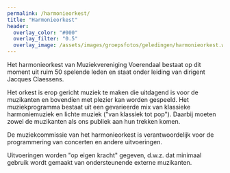 ```yaml
---
permalink: /harmonieorkest/
title: "Harmonieorkest"
header:
  overlay_color: "#000"
  overlay_filter: "0.5"
  overlay_image: /assets/images/groepsfotos/geledingen/harmonieorkest.webp
---
```


Het harmonieorkest van Muziekvereniging Voerendaal bestaat op dit moment uit ruim 50 spelende leden en staat onder leiding van dirigent Jacques Claessens.

Het orkest is erop gericht muziek te maken die uitdagend is voor de muzikanten en bovendien met plezier kan worden gespeeld. 
Het muziekprogramma bestaat uit een gevarieerde mix van klassieke harmoniemuziek en lichte muziek
("van klassiek tot pop"). Daarbij moeten zowel de muzikanten als ons publiek aan hun trekken komen.

De muziekcommissie van het harmonieorkest is verantwoordelijk voor de programmering van concerten en andere uitvoeringen.

Uitvoeringen worden "op eigen kracht" gegeven, d.w.z. dat minimaal gebruik wordt gemaakt van ondersteunende externe muzikanten.